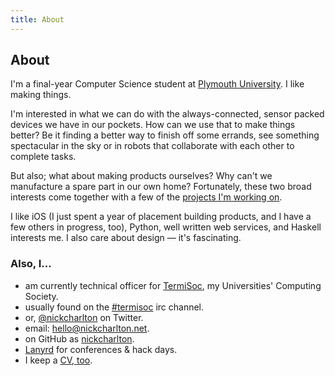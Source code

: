 ```yaml
---
title: About
---
```


## About

I'm a final-year Computer Science student at [Plymouth University](http://plym.ac.uk/). I like making things.

I'm interested in what we can do with the always-connected, sensor packed
devices we have in our pockets. How can we use that to make things better? Be
it finding a better way to finish off some errands, see something spectacular
in the sky or in robots that collaborate with each other to complete tasks.

But also; what about making products ourselves? Why can't we manufacture
a spare part in our own home? Fortunately, these two broad interests come
together with a few of the [projects I'm working on](/projects.html).

I like iOS (I just spent a year of placement building products, and I have
a few others in progress, too), Python, well written web services, and Haskell
interests me. I also care about design &mdash; it's fascinating.

### Also, I...

* am currently technical officer for [TermiSoc](http://termisoc.org/), my Universities' Computing Society.
* usually found on the [#termisoc](irc://chat.termisoc.org/termisoc) irc channel.
* or, [@nickcharlton](http://twitter.com/nickcharlton) on Twitter.
* email: [hello@nickcharlton.net](mailto:&#x68;&#x65;&#x6C;&#x6C;&#x6F;&#x40;&#x6E;&#x69;&#x63;&#x6B;&#x63;&#x68;&#x61;&#x72;&#x6C;&#x74;&#x6F;&#x6E;&#x2E;&#x6E;&#x65;&#x74;).
* on GitHub as [nickcharlton](https://github.com/nickcharlton).
* [Lanyrd](http://lanyrd.com/profile/nickcharlton/) for conferences &amp; hack days.
* I keep a [CV, too](http://nickcharlton.net/resources/cv_web.pdf).
